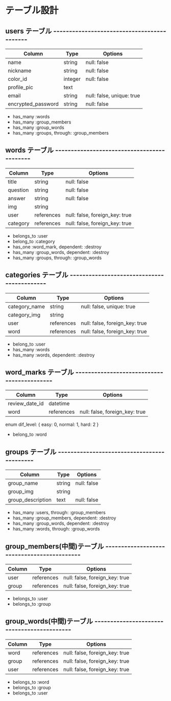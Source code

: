 # テーブル設計
## users テーブル -------------------------------------------
| Column             | Type       | Options                        |
| ------------------ | ---------- | ------------------------------ |
| name               | string     | null: false                    |
| nickname           | string     | null: false                    |
| color_id           | integer    | null: false                    | ← ActiveHash予定。
| profile_pic        | text       |                                | ← ActiveStorageにより不要。
| email              | string     | null: false, unique: true      |
| encrypted_password | string     | null: false                    |

- has_many :words
- has_many :group_members
- has_many :group_words
- has_many :groups, through: :group_members



## words テーブル -------------------------------------------
| Column             | Type       | Options                        |
| ------------------ | ---------- | ------------------------------ |
| title              | string     | null: false                    |
| question           | string     | null: false                    |
| answer             | string     | null: false                    |
| img                | string     |                                | ← ActiveStorageにより不要。
| user               | references | null: false, foreign_key: true |
| category           | references | null: false, foreign_key: true |

- belongs_to :user
- belong_to :category
- has_one :word_mark, dependent: :destroy
- has_many :group_words, dependent: :destroy
- has_many :groups, through: :group_words



## categories テーブル -------------------------------------------
| Column             | Type       | Options                        |
| ------------------ | ---------- | ------------------------------ |
| category_name      | string     | null: false, unique: true      |
| category_img       | string     |                                | ← ActiveStorageにより不要。
| user               | references | null: false, foreign_key: true |
| word               | references | null: false, foreign_key: true |

- belong_to :user
- has_many :words
- has_many :words, dependent: :destroy




## word_marks テーブル -------------------------------------------
| Column             | Type       | Options                        |
| ------------------ | ---------- | ------------------------------ |
| review_date_id     | datetime   |                                |
| word               | references | null: false, foreign_key: true |

enum dif_level: { easy: 0, normal: 1, hard: 2 }

- belong_to :word



## groups テーブル -------------------------------------------
 Column              | Type       | Options                        |
| ------------------ | ---------- | ------------------------------ |
| group_name         | string     | null: false                    |
| group_img          | string     |                                | ← ActiveStorageにより不要。
| group_description  | text       | null: false                    |

- has_many :users, through: :group_members
- has_many :group_members, dependent: :destroy
- has_many :group_words, dependent: :destroy
- has_many :words, through: :group_words



## group_members(中間)テーブル -------------------------------------------
 Column              | Type       | Options                        |
| ------------------ | ---------- | ------------------------------ |
| user               | references | null: false, foreign_key: true |
| group              | references | null: false, foreign_key: true |

- belongs_to :user
- belongs_to :group



## group_words(中間)テーブル -------------------------------------------
 Column              | Type       | Options                        |
| ------------------ | ---------- | ------------------------------ |
| word               | references | null: false, foreign_key: true |
| group              | references | null: false, foreign_key: true |
| user               | references | null: false, foreign_key: true |

- belongs_to :word
- belongs_to :group
- belongs_to :user